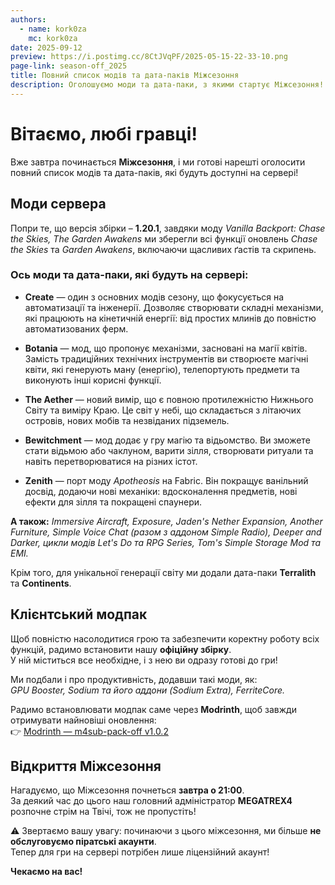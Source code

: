 ```yaml
---
authors:
  - name: kork0za
    mc: kork0za
date: 2025-09-12
preview: https://i.postimg.cc/8CtJVqPF/2025-05-15-22-33-10.png
page-link: season-off_2025
title: Повний список модів та дата-паків Міжсезоння
description: Оголошуємо моди та дата-паки, з якими стартує Міжсезоння!
---
```


# Вітаємо, любі гравці!  

Вже завтра починається **Міжсезоння**, і ми готові нарешті оголосити повний список модів та дата-паків, які будуть доступні на сервері!



## Моди сервера

Попри те, що версія збірки – **1.20.1**, завдяки моду *Vanilla Backport: Chase the Skies, The Garden Awakens* ми зберегли всі функції оновлень *Chase the Skies* та *Garden Awakens*, включаючи щасливих ґастів та скрипень.

### Ось моди та дата-паки, які будуть на сервері:

- **Create** — один з основних модів сезону, що фокусується на автоматизації та інженерії. Дозволяє створювати складні механізми, які працюють на кінетичній енергії: від простих млинів до повністю автоматизованих ферм.  

- **Botania** — мод, що пропонує механізми, засновані на магії квітів. Замість традиційних технічних інструментів ви створюєте магічні квіти, які генерують ману (енергію), телепортують предмети та виконують інші корисні функції.  

- **The Aether** — новий вимір, що є повною протилежністю Нижнього Світу та виміру Краю. Це світ у небі, що складається з літаючих островів, нових мобів та незвіданих підземель.  

- **Bewitchment** — мод додає у гру магію та відьомство. Ви зможете стати відьмою або чаклуном, варити зілля, створювати ритуали та навіть перетворюватися на різних істот.  

- **Zenith** — порт моду *Apotheosis* на Fabric. Він покращує ванільний досвід, додаючи нові механіки: вдосконалення предметів, нові ефекти для зілля та покращені спаунери.  

**А також:** *Immersive Aircraft, Exposure, Jaden's Nether Expansion, Another Furniture, Simple Voice Chat (разом з аддоном Simple Radio), Deeper and Darker, цикли модів Let's Do та RPG Series, Tom's Simple Storage Mod та EMI.*  

Крім того, для унікальної генерації світу ми додали дата-паки **Terralith** та **Continents**.



## Клієнтський модпак

Щоб повністю насолодитися грою та забезпечити коректну роботу всіх функцій, радимо встановити нашу **офіційну збірку**.  
У ній міститься все необхідне, і з нею ви одразу готові до гри!  

Ми подбали і про продуктивність, додавши такі моди, як:  
*GPU Booster, Sodium та його аддони (Sodium Extra), FerriteCore.*  

Радимо встановлювати модпак саме через **Modrinth**, щоб завжди отримувати найновіші оновлення:  
👉 [Modrinth — m4sub-pack-off v1.0.2](https://modrinth.com/modpack/m4sub-pack-off/version/1.0.2)



## Відкриття Міжсезоння

Нагадуємо, що Міжсезоння почнеться **завтра о 21:00**.  
За деякий час до цього наш головний адміністратор **MEGATREX4** розпочне стрім на Твічі, тож не пропустіть!  

⚠️ Звертаємо вашу увагу: починаючи з цього міжсезоння, ми більше **не обслуговуємо піратські акаунти**.  
Тепер для гри на сервері потрібен лише ліцензійний акаунт!



**Чекаємо на вас!**
